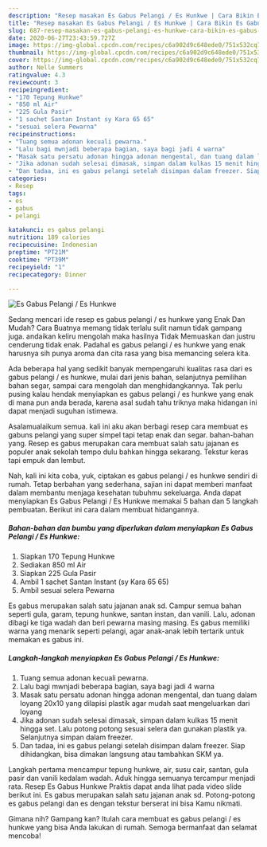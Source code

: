 ```yaml
---
description: "Resep masakan Es Gabus Pelangi / Es Hunkwe | Cara Bikin Es Gabus Pelangi / Es Hunkwe Yang Bisa Manjain Lidah"
title: "Resep masakan Es Gabus Pelangi / Es Hunkwe | Cara Bikin Es Gabus Pelangi / Es Hunkwe Yang Bisa Manjain Lidah"
slug: 687-resep-masakan-es-gabus-pelangi-es-hunkwe-cara-bikin-es-gabus-pelangi-es-hunkwe-yang-bisa-manjain-lidah
date: 2020-06-27T23:43:59.727Z
image: https://img-global.cpcdn.com/recipes/c6a902d9c648ede0/751x532cq70/es-gabus-pelangi-es-hunkwe-foto-resep-utama.jpg
thumbnail: https://img-global.cpcdn.com/recipes/c6a902d9c648ede0/751x532cq70/es-gabus-pelangi-es-hunkwe-foto-resep-utama.jpg
cover: https://img-global.cpcdn.com/recipes/c6a902d9c648ede0/751x532cq70/es-gabus-pelangi-es-hunkwe-foto-resep-utama.jpg
author: Nelle Summers
ratingvalue: 4.3
reviewcount: 3
recipeingredient:
- "170 Tepung Hunkwe"
- "850 ml Air"
- "225 Gula Pasir"
- "1 sachet Santan Instant sy Kara 65 65"
- "sesuai selera Pewarna"
recipeinstructions:
- "Tuang semua adonan kecuali pewarna."
- "Lalu bagi mwnjadi beberapa bagian, saya bagi jadi 4 warna"
- "Masak satu persatu adonan hingga adonan mengental, dan tuang dalam loyang 20x10 yang dilapisi plastik agar mudah saat mengeluarkan dari loyang"
- "Jika adonan sudah selesai dimasak, simpan dalam kulkas 15 menit hingga set. Lalu potong potong sesuai selera dan gunakan plastik ya. Selanjutnya simpan dalam freezer."
- "Dan tadaa, ini es gabus pelangi setelah disimpan dalam freezer. Siap dihidangkan, bisa dimakan langsung atau tambahkan SKM ya."
categories:
- Resep
tags:
- es
- gabus
- pelangi

katakunci: es gabus pelangi 
nutrition: 189 calories
recipecuisine: Indonesian
preptime: "PT21M"
cooktime: "PT39M"
recipeyield: "1"
recipecategory: Dinner

---
```



![Es Gabus Pelangi / Es Hunkwe](https://img-global.cpcdn.com/recipes/c6a902d9c648ede0/751x532cq70/es-gabus-pelangi-es-hunkwe-foto-resep-utama.jpg)

Sedang mencari ide resep es gabus pelangi / es hunkwe yang Enak Dan Mudah? Cara Buatnya memang tidak terlalu sulit namun tidak gampang juga. andaikan keliru mengolah maka hasilnya Tidak Memuaskan dan justru cenderung tidak enak. Padahal es gabus pelangi / es hunkwe yang enak harusnya sih punya aroma dan cita rasa yang bisa memancing selera kita.

Ada beberapa hal yang sedikit banyak mempengaruhi kualitas rasa dari es gabus pelangi / es hunkwe, mulai dari jenis bahan, selanjutnya pemilihan bahan segar, sampai cara mengolah dan menghidangkannya. Tak perlu pusing kalau hendak menyiapkan es gabus pelangi / es hunkwe yang enak di mana pun anda berada, karena asal sudah tahu triknya maka hidangan ini dapat menjadi suguhan istimewa.

Asalamualaikum semua. kali ini aku akan berbagi resep cara membuat es gabuns pelangi yang super simpel tapi tetap enak dan segar. bahan-bahan yang. Resep es gabus merupakan cara membuat salah satu jajanan es populer anak sekolah tempo dulu bahkan hingga sekarang. Tekstur keras tapi empuk dan lembut.


Nah, kali ini kita coba, yuk, ciptakan es gabus pelangi / es hunkwe sendiri di rumah. Tetap berbahan yang sederhana, sajian ini dapat memberi manfaat dalam membantu menjaga kesehatan tubuhmu sekeluarga. Anda dapat menyiapkan Es Gabus Pelangi / Es Hunkwe memakai 5 bahan dan 5 langkah pembuatan. Berikut ini cara dalam membuat hidangannya.

<!--inarticleads1-->

##### Bahan-bahan dan bumbu yang diperlukan dalam menyiapkan Es Gabus Pelangi / Es Hunkwe:

1. Siapkan 170 Tepung Hunkwe
1. Sediakan 850 ml Air
1. Siapkan 225 Gula Pasir
1. Ambil 1 sachet Santan Instant (sy Kara 65 65)
1. Ambil sesuai selera Pewarna


Es gabus merupakan salah satu jajanan anak sd. Campur semua bahan seperti gula, garam, tepung hunkwe, santan instan, dan vanili. Lalu, adonan dibagi ke tiga wadah dan beri pewarna masing masing. Es gabus memiliki warna yang menarik seperti pelangi, agar anak-anak lebih tertarik untuk memakan es gabus ini. 

<!--inarticleads2-->

##### Langkah-langkah menyiapkan Es Gabus Pelangi / Es Hunkwe:

1. Tuang semua adonan kecuali pewarna.
1. Lalu bagi mwnjadi beberapa bagian, saya bagi jadi 4 warna
1. Masak satu persatu adonan hingga adonan mengental, dan tuang dalam loyang 20x10 yang dilapisi plastik agar mudah saat mengeluarkan dari loyang
1. Jika adonan sudah selesai dimasak, simpan dalam kulkas 15 menit hingga set. Lalu potong potong sesuai selera dan gunakan plastik ya. Selanjutnya simpan dalam freezer.
1. Dan tadaa, ini es gabus pelangi setelah disimpan dalam freezer. Siap dihidangkan, bisa dimakan langsung atau tambahkan SKM ya.


Langkah pertama mencampur tepung hunkwe, air, susu cair, santan, gula pasir dan vanili kedalam wadah. Aduk hingga semuanya tercampur menjadi rata. Resep Es Gabus Hunkwe Praktis dapat anda lihat pada video slide berikut ini. Es gabus merupakan salah satu jajanan anak sd. Potong-potong es gabus pelangi dan es dengan tekstur berserat ini bisa Kamu nikmati. 

Gimana nih? Gampang kan? Itulah cara membuat es gabus pelangi / es hunkwe yang bisa Anda lakukan di rumah. Semoga bermanfaat dan selamat mencoba!
